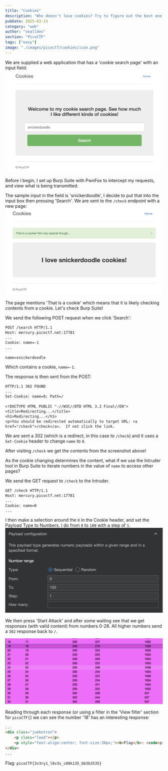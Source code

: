 ```yaml
---
title: "Cookies"
description: "Who doesn't love cookies? Try to figure out the best one. http://mercury.picoctf.net:17781/"
pubDate: 2025-03-13
category: "web"
author: "sealldev"
section: "PicoCTF"
tags: ["easy"]
image: "./images/picoctf/cookies/icon.png"
---
```


We are supplied a web application that has a 'cookie search page' with an input field:
![home.png](images/picoctf/cookies/home.png)

Before I begin, I set up Burp Suite with PwnFox to intercept my requests, and view what is being transmitted.

The sample input in the field is 'snickerdoodle', I decide to put that into the input box then pressing 'Search'. We are sent to the `/check` endpoint with a new page:
![snickerdoodle.png](images/picoctf/cookies/snickerdoodle.png)

The page mentions 'That is a cookie' which means that it is likely checking contents from a cookie. Let's check Burp Suite!

We send the following POST request when we click 'Search':
```
POST /search HTTP/1.1
Host: mercury.picoctf.net:17781
...
Cookie: name=-1
...

name=snickerdoodle
```

Which contains a cookie, `name=-1`.

The response is then sent from the POST:
```
HTTP/1.1 302 FOUND
...
Set-Cookie: name=0; Path=/

<!DOCTYPE HTML PUBLIC "-//W3C//DTD HTML 3.2 Final//EN">
<title>Redirecting...</title>
<h1>Redirecting...</h1>
<p>You should be redirected automatically to target URL: <a href="/check">/check</a>.  If not click the link.
```

We are sent a 302 (which is a redirect, in this case to `/check`) and it uses a `Set-Cookie` header to change `name` to `0`.

After visiting `/check` we get the contents from the screenshot above!

As the cookie changing determines the content, what if we use the Intruder tool in Burp Suite to iterate numbers in the value of `name` to access other pages?

We send the GET request to `/check` to the Intruder.

```
GET /check HTTP/1.1
Host: mercury.picoctf.net:17781
...
Cookie: name=0
...
```

I then make a selection around the `0` in the Cookie header, and set the Payload Type to Numbers. I do from `0` to `100` with a step of `1`.
![payload.png](images/picoctf/cookies/payload.png)

We then press 'Start Attack' and after some waiting see that we get responses (with valid content) from numbers 0-28. All higher numbers send a `302` response back to `/`.

![requests.png](images/picoctf/cookies/requests.png)

Reading through each response (or using a filter in the 'View filter' section for `picoCTF{`) we can see the number '18' has an interesting response:
```html
...
<div class="jumbotron">
    <p class="lead"></p>
    <p style="text-align:center; font-size:30px;"><b>Flag</b>: <code>picoCTF{3v3ry1_l0v3s_c00k135_bb3b3535}</code></p>
</div>
...
```

Flag: `picoCTF{3v3ry1_l0v3s_c00k135_bb3b3535}`

